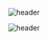 ![header](https://capsule-render.vercel.app/api?type=wave&color=gradient&height=300&section=footer&text=capsule%20render&fontSize=90)

![header](https://capsule-render.vercel.app/api?type=wave&color=gradient&height=300&section=footer&text=capsule%20render&fontSize=90)
